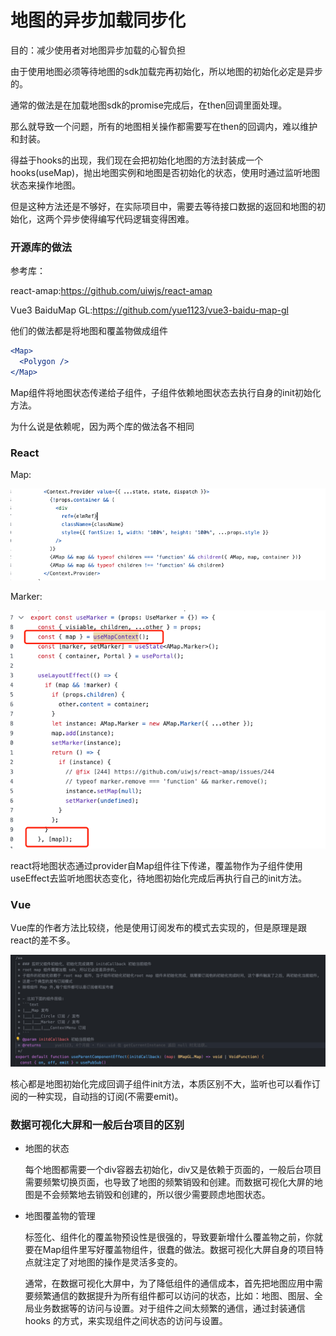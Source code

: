 # 地图的异步加载同步化

目的：减少使用者对地图异步加载的心智负担



由于使用地图必须等待地图的sdk加载完再初始化，所以地图的初始化必定是异步的。



通常的做法是在加载地图sdk的promise完成后，在then回调里面处理。

那么就导致一个问题，所有的地图相关操作都需要写在then的回调内，难以维护和封装。



得益于hooks的出现，我们现在会把初始化地图的方法封装成一个hooks(useMap)，抛出地图实例和地图是否初始化的状态，使用时通过监听地图状态来操作地图。

但是这种方法还是不够好，在实际项目中，需要去等待接口数据的返回和地图的初始化，这两个异步使得编写代码逻辑变得困难。



### 开源库的做法

参考库：

react-amap:<https://github.com/uiwjs/react-amap>

Vue3 BaiduMap GL:<https://github.com/yue1123/vue3-baidu-map-gl>

他们的做法都是将地图和覆盖物做成组件

```jsx
<Map>
  <Polygon />
</Map>
```

Map组件将地图状态传递给子组件，子组件依赖地图状态去执行自身的init初始化方法。

为什么说是依赖呢，因为两个库的做法各不相同

### React

Map:

![image.png](./assets/image.png)

Marker:

![image 1.png](./assets/image%201.png)

react将地图状态通过provider自Map组件往下传递，覆盖物作为子组件使用useEffect去监听地图状态变化，待地图初始化完成后再执行自己的init方法。



### Vue

Vue库的作者方法比较绕，他是使用订阅发布的模式去实现的，但是原理是跟react的差不多。

![image 2.png](./assets/image%202.png)



核心都是地图初始化完成回调子组件init方法，本质区别不大，监听也可以看作订阅的一种实现，自动挡的订阅(不需要emit)。

### 数据可视化大屏和一般后台项目的区别

- 地图的状态

   每个地图都需要一个div容器去初始化，div又是依赖于页面的，一般后台项目需要频繁切换页面，也导致了地图的频繁销毁和创建。而数据可视化大屏的地图是不会频繁地去销毁和创建的，所以很少需要顾虑地图状态。

- 地图覆盖物的管理

   标签化、组件化的覆盖物预设性是很强的，导致要新增什么覆盖物之前，你就要在Map组件里写好覆盖物组件，很蠢的做法。数据可视化大屏自身的项目特点就注定了对地图的操作是灵活多变的。

   通常，在数据可视化大屏中，为了降低组件的通信成本，首先把地图应用中需要频繁通信的数据提升为所有组件都可以访问的状态，比如：地图、图层、全局业务数据等的访问与设置。对于组件之间太频繁的通信，通过封装通信 hooks 的方式，来实现组件之间状态的访问与设置。
